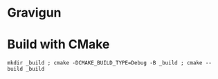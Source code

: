 # Gravigun

# Build with CMake
`mkdir _build ; cmake -DCMAKE_BUILD_TYPE=Debug -B _build ; cmake --build _build`
